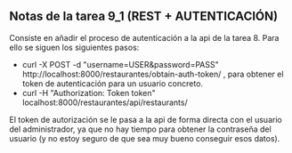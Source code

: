 ## Notas de la tarea 9_1 (REST + AUTENTICACIÓN)

Consiste en añadir el proceso de autenticación a la api de la tarea 8. Para ello se siguen los siguientes pasos:

* curl -X POST -d "username=USER&password=PASS" http://localhost:8000/restaurantes/obtain-auth-token/ , para obtener el token de autenticación para un usuario concreto.
* curl -H "Authorization: Token token" localhost:8000/restaurantes/api/restaurants/

El token de autorización se le pasa a la api de forma directa con el usuario del administrador, ya que no hay tiempo para obtener la contraseña del usuario (y no estoy seguro de que sea muy bueno conseguir esos datos).
